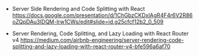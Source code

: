 - Server Side Rendering and Code Splitting with React
 https://docs.google.com/presentation/d/1ChGbzCKDxlAgR4F4r6V2R86oZQpDAu3IDQM-lrw1CWs/edit#slide=id.g25cfcf12b2_0_509

 - Server Rendering, Code Splitting, and Lazy Loading with React Router v4 https://medium.com/airbnb-engineering/server-rendering-code-splitting-and-lazy-loading-with-react-router-v4-bfe596a6af70